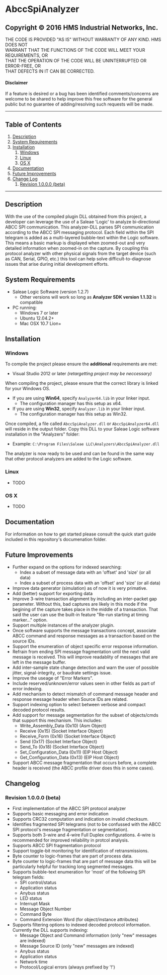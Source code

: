 # AbccSpiAnalyzer


## Copyright &copy; 2016 HMS Industrial Networks, Inc.
THE CODE IS PROVIDED "AS IS" WITHOUT WARRANTY OF ANY KIND. HMS DOES NOT    
WARRANT THAT THE FUNCTIONS OF THE CODE WILL MEET YOUR REQUIREMENTS, OR     
THAT THE OPERATION OF THE CODE WILL BE UNINTERRUPTED OR ERROR-FREE, OR     
THAT DEFECTS IN IT CAN BE CORRECTED.

#### Disclaimer
If a feature is desired or a bug has been identified comments/concerns 
are welcome to be shared to help improve this free software for the 
general public but no guarantee of adding/resolving such requests will
be made.

---

## Table of Contents
1. [Description](#description)
2. [System Requirements](#system-requirements)
3. [Installation](#installation)
	1. [Windows](#windows)
	2. [Linux](#linux)
	3. [OS X](#os-x)
4. [Documentation](#documentation)
5. [Future Improvements](#future-improvements)
6. [Change Log](#changelog)
	1. [Revision 1.0.0.0 (beta)](#revision-1000-beta)

---

## Description

With the use of the compiled plugin DLL obtained from this project, a developer
can leverage the use of a Saleae 'Logic' to analyze bi-directional ABCC SPI
communication. This analyzer-DLL parses SPI communication according to the
ABCC SPI messaging protocol. Each field within the SPI telegram is added as 
a multi-layered bubble-text within the Logic software. This means a basic
markup is displayed when zoomed-out and very detailed information when 
zoomed-in on the capture. By coupling this protocol analyzer with other 
physical signals from the target device (such as CAN, Serial, GPIO, etc.)
this tool can help solve difficult-to-diagnose issues that arise during initial
development efforts.

## System Requirements

* Saleae Logic Software (version 1.2.7)
	* Other versions will work so long as **Analyzer SDK version 1.1.32** is compatible
* PC running:
	* Windows 7 or later
	* Ubuntu 12.04.2+
	* Mac OSX 10.7 Lion+

## Installation

### Windows

To compile the project please ensure the **additional** requirements are met:

* Visual Studio 2012 or later *(retargetting project may be neccessary)*

When compiling the project, please ensure that the correct library is linked
for your Windows OS.

- If you are using **Win64**, specify `Analyzer64.lib` in your linker input.
  - The configuration manager has this setup as x64.
- If you are using **Win32**, specify `Analyzer.lib` in your linker input.
  - The configuration manager has this setup as Win32.

Once compiled, a file called `AbccSpiAnalyzer.dll` or 
`AbccSpiAnalyzer64.dll` will reside in the output folder. 
Copy this DLL to your Saleae Logic software installation in the "Analyzers" folder:

- Example: `C:\Program Files\Saleae LLC\Analyzers\AbccSpiAnalyzer.dll`

The analyzer is now ready to be used and can be found in the same way that
other protocol analyzers are added to the Logic software.

### Linux

* TODO

### OS X

* TODO

## Documentation

For information on how to get started please consult the quick start guide
included in this repository's documenation folder.

## Future Improvements

* Further expand on the options for indexed searching:
  - Index a subset of message data with an 'offset' and 'size' (or all data)
  - Index a subset of process data with an 'offset' and 'size' (or all data)
* Improve data generator (simulation) as of now it is very primative.
* Add (better) support for exporting data
* Improve 3-wire transaction alignment by including an inter-packet gap
  parameter. Without this, bad captures are likely in this mode if the
  begining of the capture takes place in the middle of a transaction.
  That said the user can use the built-in feature "Re-run starting at timing
  marker..." option.
* Support multiple instances of the analyzer plugin.
* Once software supports the message transactions concept, associate
  ABCC command and response messages as a transaction based on the source IDs.
* Support the enumeration of object specific error response information.
* Refrain from ending SPI message fragmentation until the next valid message
  is received. This will improve readablity of messages that are left in the
  message buffer.
* Add inter-sample state change detection and warn the user of possible
  jitter, signal-integrity, or baudrate settings issue.
* Improve the useage of "Error Markers".
* Include reserved/unknown/error values seen in other fields as part of error
   indexing.
* Add mechanism to detect mismatch of command message header and response
  message header when Source IDs are related.
* Support indexing option to select between verbose and compact decoded
   protocol results.
* Add support for message segmentation for the subset of objects/cmds that
   support this mechanism. This includes:
   - Write_Assembly_Data (0x10) (Asm Object)
   - Receive (0x15) (Socket Interface Object)
   - Receive_Form (0x16) (Socket Interface Object)
   - Send (0x17) (Socket Interface Object)
   - Send_To (0x18) (Socket Interface Object)
   - Set_Configuration_Data (0x11) (EIP Host Object)
   - Get_Configuration_Data (0x13) (EIP Host Object)
* Support ABCC message fragmentation that occurs before, a complete header
   is received (the ABCC profile driver does this in some cases).

## Changelog

### Revision 1.0.0.0 (beta)

* First implementation of the ABCC SPI protocol analyzer
* Supports basic messaging and error indication
* Supports CRC32 computation and indication on invalid checksum.
* Identifies fragmented SPI telegrams (not to be confussed with the ABCC SPI 
  protocol's message fragmentation or segmentation).
* Supports both 3-wire and 4-wire Full Duplex configurations. 4-wire is
  recommended for improved reliability in protcol analysis.
* Supports ABCC SPI fragmentation protocol
* Support toggle-bit monitoring for identification of retransmissions.
* Byte counter to logic-frames that are part of process data.
* Byte counter to logic-frames that are part of message data
  this will be particularly helpful for tracking long segmented messages.
* Supports bubble-text enumeration for 'most' of the following SPI telegram fields:
  - SPI control/status
  - Application status
  - Anybus status
  - LED status
  - Interrupt Mask
  - Message Object Number
  - Command Byte
  - Command Extension Word (for object/instance attributes)
* Supports filtering options to indexed decoded protocol information.
  Currently the DLL supports indexing: 
  - Message Object and Command information (only "new" messages are indexed)
  - Message Source ID (only "new" messages are indexed)
  - Anybus status
  - Application status
  - Network time
  - Protocol/Logical errors (always prefixed by '!')